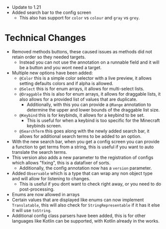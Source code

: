 - Update to 1.21
- Added search bar to the config screen
  - This also has support for `color` vs `colour` and `gray` vs `grey`.

# Technical Changes
- Removed methods buttons, these caused issues as methods did not retain order so they needed targets.
  - Instead you can not use the annotation on a runnable field and it will be a button and you wont need a target.
- Multiple new options have been added:
  - `@Color` this is a simple color selector with a live preview, it allows setting defaults colors and if alpha is allowed.
  - `@Select` this is for enum arrays, it allows for multi-select lists.
  - `@Draggable` this is also for enum arrays, it allows for draggable lists, it also allows for a provided list of values that are duplicate.
    - Additionally, with this you can provide a `@Range` annotation to determine the upper and lower bounds of the draggable list size.
  - `@Keybind` this is for keybinds, it allows for a keybind to be set.
    - This is useful for when a keybind is too specific for the Minecraft keybinds screen.
  - `@SearchTerm` this goes along with the newly added search bar, it allows for additional search terms to be added to an option.
- With the new search bar, when you get a config screen you can provide a function to get terms from a string, this is useful if you want to auto translate the search terms.
- This version also adds a new parameter to the registration of configs which allows "fixing", this is a datafixer of sorts.
  - Additionally, the config annotation now has a `version` parameter.
- Added `Observable` which is a type that can wrap any non object type and will allow for listening to changes.
  - This is useful if you dont want to check right away, or you need to do post-processing.
- Enums are now allowed in arrays
- Certain values that are displayed like enums can now implement `Translatable`, this will also check for `StringRepresentable` if it has it else it will use `toString`.
- Additional config class parsers have been added, this is for other languages like Kotlin can be supported, with Kotlin already in the works.